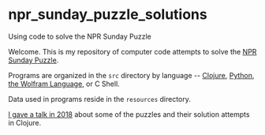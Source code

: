 # npr_sunday_puzzle_solutions
Using code to solve the NPR Sunday Puzzle

Welcome.  This is my repository of computer code attempts to solve the [NPR Sunday Puzzle](https://www.npr.org/series/4473090/sunday-puzzle).

Programs are organized in the `src` directory by language -- [Clojure](https://clojure.org/), [Python](https://www.python.org/), [the Wolfram Language](https://www.wolfram.com/language), or C Shell.

Data used in programs reside in the `resources` directory.

[I gave a talk in 2018](https://www.youtube.com/watch?v=8cNrmV4Syf4) about some of the puzzles and their solution attempts in Clojure.


